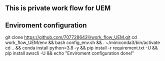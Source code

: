 ## This is private work flow for UEM

## Enviroment configuration

git clone https://github.com/707728642li/work_flow_UEM.git
cd work_flow_UEM/env && bash config_env.sh && . ~/miniconda3/bin/activate
cd .. && conda install python=3.8 -y && pip install -r requirement.txt -U && pip install awscli -U && echo "Enviroment configuration done!"
